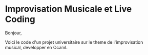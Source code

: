 # Improvisation Musicale et Live Coding

Bonjour,

Voici le code d'un projet universitaire sur le theme de l'improvisation musical, developper en Ocaml.
